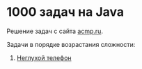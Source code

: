 <h1 class="title">1000 задач на Java</h1>
<p>Решение задач с сайта <a href="https://acmp.ru/index.asp?main=tasks" targe="_blank">acmp.ru</a>.</p>
<p>Задачи в порядке возрастания сложности:</p>
<ol>
    <li><a href="https://github.com/allicen/Java-10000/tree/master/Not_deaf_phone" target="_blank">Неглухой телефон</a></li>
</ol>